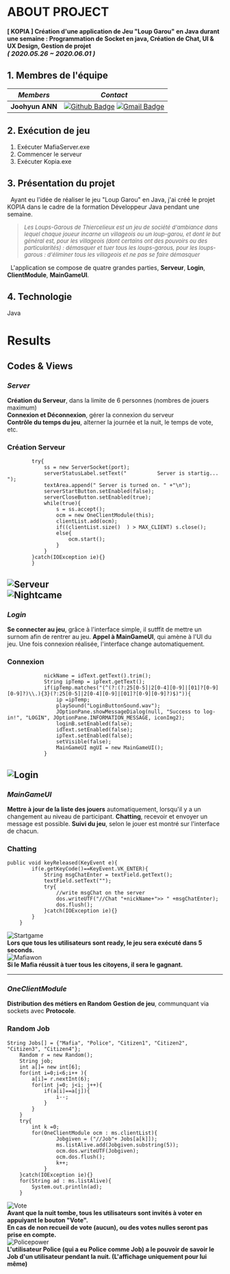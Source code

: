 
# ABOUT PROJECT
#### [ KOPIA ] Création d'une application de Jeu "Loup Garou" en Java durant une semaine : Programmation de Socket en java, Création de Chat, UI & UX Design, Gestion de projet<br><span style="font-size:15px">*( 2020.05.26 ~ 2020.06.01 )*</span>

## 1. Membres de l'équipe

|*Members*|*Contact*|
|:---:|---|
|**Joohyun ANN**|[![Github Badge](https://img.shields.io/badge/-Github-000?style=flat-square&logo=Github&logoColor=white)](http://github.com/catwithhumanface) [![Gmail Badge](https://img.shields.io/badge/-annjh11@gmail.com-c14438?style=flat-square&logo=Gmail&logoColor=white&link=mailto:annjh11@gmail.com)](mailto:annjh11@gmail.com)|


## 2. Exécution de jeu
1. Exécuter MafiaServer.exe
2. Commencer le serveur
3. Exécuter Kopia.exe
   
## 3. Présentation du projet
&nbsp; Ayant eu l'idée de réaliser le jeu "Loup Garou" en Java, j'ai créé le projet KOPIA dans le cadre de la formation Développeur Java pendant une semaine.<br>

> <span style="font-size:13px">*Les Loups-Garous de Thiercelieux est un jeu de société d'ambiance dans lequel chaque joueur incarne un villageois ou un loup-garou, et dont le but général est, pour les villageois (dont certains ont des pouvoirs ou des particularités) : démasquer et tuer tous les loups-garous, pour les loups-garous : d'éliminer tous les villageois et ne pas se faire démasquer*<br></span>

&nbsp; L'application se compose de quatre grandes parties, **Serveur**, **Login**, **ClientModule**, **MainGameUI**.

## 4. Technologie 
Java

# Results
## Codes & Views
### *Server*
**Création du Serveur**, dans la limite de 6 personnes (nombres de jouers maximum)<br>
**Connexion et Déconnexion**, gérer la connexion du serveur<br>
**Contrôle du temps du jeu**, alterner la journée et la nuit, le temps de vote, etc.<br>


### Création Serveur
			try{
				ss = new ServerSocket(port);
				serverStatusLabel.setText("          Server is startig...         ");
				textArea.append(" Server is turned on. " +"\n");
				serverStartButton.setEnabled(false);
				serverCloseButton.setEnabled(true);
				while(true){
					s = ss.accept();
					ocm = new OneClientModule(this);
					clientList.add(ocm);
					if((clientList.size()  ) > MAX_CLIENT) s.close();
					else{
						ocm.start();
					}
				}
			}catch(IOException ie){}
			}
	

![Serveur](Images/serveron.gif)
<br>
![Nightcame](Images/nightcame.gif)
<br>
---
### *Login*
**Se connecter au jeu**, grâce à l'interface simple, il sutffit de mettre un surnom afin de rentrer au jeu.
**Appel à MainGameUI**, qui amène à l'UI du jeu. Une fois connexion réalisée, l'interface change automatiquement.

### Connexion
				nickName = idText.getText().trim();
				String ipTemp = ipText.getText();
				if(ipTemp.matches("(^(?:(?:25[0-5]|2[0-4][0-9]|[01]?[0-9][0-9]?)\\.){3}(?:25[0-5]|2[0-4][0-9]|[01]?[0-9][0-9]?)$)")){
					ip =ipTemp;
					playSound("LoginButtonSound.wav");
					JOptionPane.showMessageDialog(null, "Success to log-in!", "LOGIN", JOptionPane.INFORMATION_MESSAGE, iconImg2);
					loginB.setEnabled(false);
					idText.setEnabled(false);
					ipText.setEnabled(false);
					setVisible(false);
					MainGameUI mgUI = new MainGameUI();
				}


![Login](Images/login.gif)
<br>
---
### *MainGameUI*

**Mettre à jour de la liste des jouers** automatiquement, lorsqu'il y a un changement au niveau de participant.
**Chatting**, recevoir et envoyer un message est possible.
**Suivi du jeu**, selon le jouer est montré sur l'interface de chacun.

### Chatting
	public void keyReleased(KeyEvent e){ 
			if(e.getKeyCode()==KeyEvent.VK_ENTER){
				String msgChatEnter = textField.getText();
				textField.setText("");
				try{
					//write msgChat on the server
					dos.writeUTF("//Chat "+nickName+">> " +msgChatEnter);
					dos.flush();
				}catch(IOException ie){}
			}
		}



![Startgame](Images/startgame.gif)
<br>
**Lors que tous les utilisateurs sont ready, le jeu sera exécuté dans 5 seconds.**<br>
![Mafiawon](Images/mafiawon.gif)
<br>
**Si le Mafia réussit à tuer tous les citoyens, il sera le gagnant.**<br>

---
### *OneClientModule*
**Distribution des métiers en Random**
**Gestion de jeu**, communquant via sockets avec **Protocole**.
### Random Job
	String Jobs[] = {"Mafia", "Police", "Citizen1", "Citizen2", "Citizen3", "Citizen4"};
		Random r = new Random();
		String job;
		int a[]= new int[6];
		for(int i=0;i<6;i++ ){
			a[i]= r.nextInt(6);
			for(int j=0; j<i; j++){
				if(a[i]==a[j]){
					i--;
				}
			}
		}
		try{
			int k =0;
			for(OneClientModule ocm : ms.clientList){
					Jobgiven = ("//Job"+ Jobs[a[k]]);
					ms.listAlive.add(Jobgiven.substring(5));
					ocm.dos.writeUTF(Jobgiven);
					ocm.dos.flush();
					k++;
				}	
		}catch(IOException ie){}
		for(String ad : ms.listAlive){
			System.out.println(ad);
		}


![Vote](Images/vote.gif)
<br>
**Avant que la nuit tombe, tous les utilisateurs sont invités à voter en appuiyant le bouton "Vote".**<br>
**En cas de non recueil de vote (aucun), ou des votes nulles seront pas prise en compte.**<br>
![Policepower](Images/policepower.gif)
<br>
**L'utilisateur Police (qui a eu Police comme Job) a le pouvoir de savoir le Job d'un utilisateur pendant la nuit. (L'affichage uniquement pour lui même)**<br>
